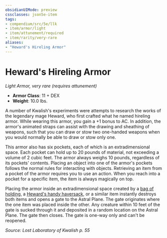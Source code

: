 ```yaml
---
obsidianUIMode: preview
cssclasses: json5e-item
tags:
- compendium/src/5e/llk
- item/armor/light
- item/attunement/required
- item/rarity/very-rare
aliases: 
- "Heward's Hireling Armor"
---
```

# Heward's Hireling Armor
*Light Armor, very rare (requires attunement)*  

- **Armor Class**: 11 + DEX
- **Weight**: 10.0 lbs.

A number of Kwalish's experiments were attempts to research the works of the legendary mage Heward, who first crafted what he named hireling armor. While wearing this armor, you gain a +1 bonus to AC. In addition, the armor's animated straps can assist with the drawing and sheathing of weapons, such that you can draw or stow two one-handed weapons when you would normally be able to draw or stow only one.

This armor also has six pockets, each of which is an extradimensional space. Each pocket can hold up to 20 pounds of material, not exceeding a volume of 2 cubic feet. The armor always weighs 10 pounds, regardless of its pockets' contents. Placing an object into one of the armor's pockets follows the normal rules for interacting with objects. Retrieving an item from a pocket of the armor requires you to use an action. When you reach into a pocket for a specific item, the item is always magically on top.

Placing the armor inside an extradimensional space created by a [bag of holding](/Systems/5e/items/bag-of-holding.md), a [Heward's handy haversack](/Systems/5e/items/hewards-handy-haversack.md), or a similar item instantly destroys both items and opens a gate to the Astral Plane. The gate originates where the one item was placed inside the other. Any creature within 10 feet of the gate is sucked through it and deposited in a random location on the Astral Plane. The gate then closes. The gate is one-way only and can't be reopened.

*Source: Lost Laboratory of Kwalish p. 55*